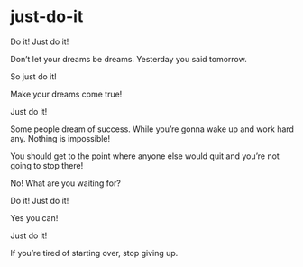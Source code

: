 # just-do-it

Do it!
Just do it!

Don’t let your dreams be dreams.
Yesterday you said tomorrow.

So just do it!

Make your dreams come true!

Just do it!

Some people dream of success. While you’re gonna wake up and work hard any.
Nothing is impossible!

You should get to the point where anyone else would quit and you’re not going to stop there!

No! What are you waiting for?

Do it!
Just do it!

Yes you can!

Just do it!

If you’re tired of starting over, stop giving up.
